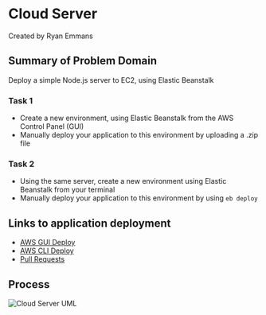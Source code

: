 # Cloud Server

Created by Ryan Emmans

## Summary of Problem Domain

Deploy a simple Node.js server to EC2, using Elastic Beanstalk

### Task 1

- Create a new environment, using Elastic Beanstalk from the AWS Control Panel (GUI)
- Manually deploy your application to this environment by uploading a .zip file

### Task 2

- Using the same server, create a new environment using Elastic Beanstalk from your terminal
- Manually deploy your application to this environment by using `eb deploy`

## Links to application deployment

- [AWS GUI Deploy](http://lab16cloudserver-env.eba-jpphykbq.us-west-2.elasticbeanstalk.com/)
- [AWS CLI Deploy](http://cloud-server.eba-srgjq4y6.us-west-2.elasticbeanstalk.com/)
- [Pull Requests](https://github.com/ryanemmans/cloud-server/pulls?q=is%3Apr+is%3Aclosed)

## Process

![Cloud Server UML](./img/cloud-server.png)
